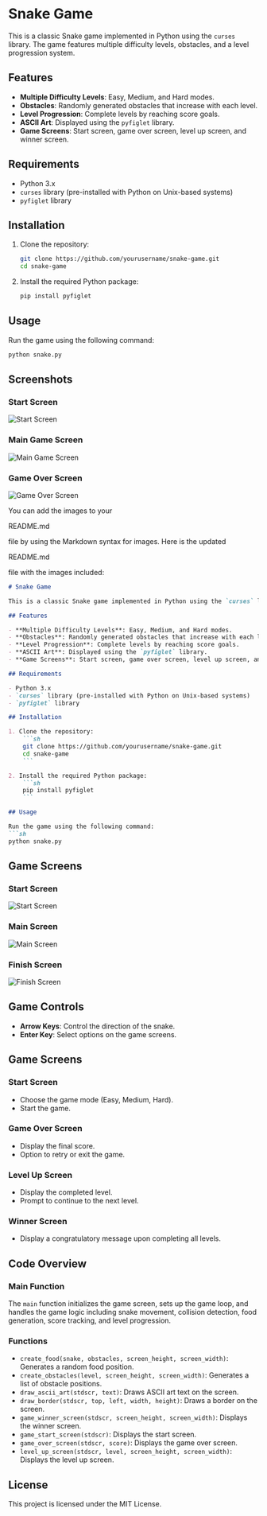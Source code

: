 # Snake Game

This is a classic Snake game implemented in Python using the `curses` library. The game features multiple difficulty levels, obstacles, and a level progression system.

## Features

- **Multiple Difficulty Levels**: Easy, Medium, and Hard modes.
- **Obstacles**: Randomly generated obstacles that increase with each level.
- **Level Progression**: Complete levels by reaching score goals.
- **ASCII Art**: Displayed using the `pyfiglet` library.
- **Game Screens**: Start screen, game over screen, level up screen, and winner screen.

## Requirements

- Python 3.x
- `curses` library (pre-installed with Python on Unix-based systems)
- `pyfiglet` library

## Installation

1. Clone the repository:
    ```sh
    git clone https://github.com/yourusername/snake-game.git
    cd snake-game
    ```

2. Install the required Python package:
    ```sh
    pip install pyfiglet
    ```

## Usage

Run the game using the following command:
```sh
python snake.py
```

## Screenshots

### Start Screen
![Start Screen](./image/begin.png)

### Main Game Screen
![Main Game Screen](./image/main.png)

### Game Over Screen
![Game Over Screen](./image/finish.png)

You can add the images to your 

README.md

 file by using the Markdown syntax for images. Here is the updated 

README.md

 file with the images included:

```markdown
# Snake Game

This is a classic Snake game implemented in Python using the `curses` library. The game features multiple difficulty levels, obstacles, and a level progression system.

## Features

- **Multiple Difficulty Levels**: Easy, Medium, and Hard modes.
- **Obstacles**: Randomly generated obstacles that increase with each level.
- **Level Progression**: Complete levels by reaching score goals.
- **ASCII Art**: Displayed using the `pyfiglet` library.
- **Game Screens**: Start screen, game over screen, level up screen, and winner screen.

## Requirements

- Python 3.x
- `curses` library (pre-installed with Python on Unix-based systems)
- `pyfiglet` library

## Installation

1. Clone the repository:
    ```sh
    git clone https://github.com/yourusername/snake-game.git
    cd snake-game
    ```

2. Install the required Python package:
    ```sh
    pip install pyfiglet
    ```

## Usage

Run the game using the following command:
```sh
python snake.py
```

## Game Screens

### Start Screen
![Start Screen](./image/start.png)

### Main Screen
![Main Screen](./image/main.png)

### Finish Screen
![Finish Screen](./image/finish.png)

## Game Controls

- **Arrow Keys**: Control the direction of the snake.
- **Enter Key**: Select options on the game screens.

## Game Screens

### Start Screen

- Choose the game mode (Easy, Medium, Hard).
- Start the game.

### Game Over Screen

- Display the final score.
- Option to retry or exit the game.

### Level Up Screen

- Display the completed level.
- Prompt to continue to the next level.

### Winner Screen

- Display a congratulatory message upon completing all levels.

## Code Overview

### Main Function

The `main` function initializes the game screen, sets up the game loop, and handles the game logic including snake movement, collision detection, food generation, score tracking, and level progression.

### Functions

- `create_food(snake, obstacles, screen_height, screen_width)`: Generates a random food position.
- `create_obstacles(level, screen_height, screen_width)`: Generates a list of obstacle positions.
- `draw_ascii_art(stdscr, text)`: Draws ASCII art text on the screen.
- `draw_border(stdscr, top, left, width, height)`: Draws a border on the screen.
- `game_winner_screen(stdscr, screen_height, screen_width)`: Displays the winner screen.
- `game_start_screen(stdscr)`: Displays the start screen.
- `game_over_screen(stdscr, score)`: Displays the game over screen.
- `level_up_screen(stdscr, level, screen_height, screen_width)`: Displays the level up screen.

## License

This project is licensed under the MIT License.
```